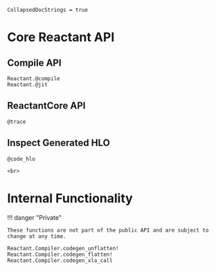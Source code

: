 ```@meta
CollapsedDocStrings = true
```

# Core Reactant API

## Compile API

```@docs
Reactant.@compile
Reactant.@jit
```

## ReactantCore API

```@docs
@trace
```

## Inspect Generated HLO

```@docs
@code_hlo
```

```@raw html
<br>
```

# Internal Functionality

!!! danger "Private"

    These functions are not part of the public API and are subject to change at any time.

```@docs
Reactant.Compiler.codegen_unflatten!
Reactant.Compiler.codegen_flatten!
Reactant.Compiler.codegen_xla_call
```
